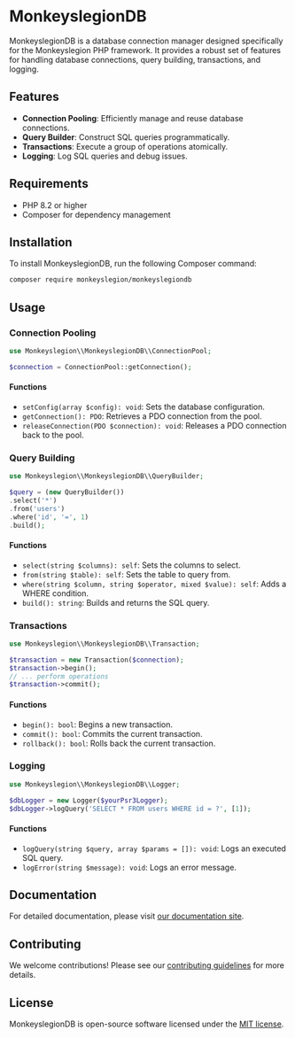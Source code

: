 # MonkeyslegionDB

MonkeyslegionDB is a database connection manager designed specifically for the Monkeyslegion PHP framework. It provides a robust set of features for handling database connections, query building, transactions, and logging.

## Features

- **Connection Pooling**: Efficiently manage and reuse database connections.
- **Query Builder**: Construct SQL queries programmatically.
- **Transactions**: Execute a group of operations atomically.
- **Logging**: Log SQL queries and debug issues.

## Requirements

- PHP 8.2 or higher
- Composer for dependency management

## Installation

To install MonkeyslegionDB, run the following Composer command:

```bash
composer require monkeyslegion/monkeyslegiondb
```

## Usage

### Connection Pooling

```php
use Monkeyslegion\\MonkeyslegionDB\\ConnectionPool;

$connection = ConnectionPool::getConnection();
```

#### Functions

- `setConfig(array $config): void`: Sets the database configuration.
- `getConnection(): PDO`: Retrieves a PDO connection from the pool.
- `releaseConnection(PDO $connection): void`: Releases a PDO connection back to the pool.

### Query Building

```php
use Monkeyslegion\\MonkeyslegionDB\\QueryBuilder;

$query = (new QueryBuilder())
.select('*')
.from('users')
.where('id', '=', 1)
.build();
```

#### Functions

- `select(string $columns): self`: Sets the columns to select.
- `from(string $table): self`: Sets the table to query from.
- `where(string $column, string $operator, mixed $value): self`: Adds a WHERE condition.
- `build(): string`: Builds and returns the SQL query.

### Transactions

```php
use Monkeyslegion\\MonkeyslegionDB\\Transaction;

$transaction = new Transaction($connection);
$transaction->begin();
// ... perform operations
$transaction->commit();
```

#### Functions

- `begin(): bool`: Begins a new transaction.
- `commit(): bool`: Commits the current transaction.
- `rollback(): bool`: Rolls back the current transaction.

### Logging

```php
use Monkeyslegion\\MonkeyslegionDB\\Logger;

$dbLogger = new Logger($yourPsr3Logger);
$dbLogger->logQuery('SELECT * FROM users WHERE id = ?', [1]);
```

#### Functions

- `logQuery(string $query, array $params = []): void`: Logs an executed SQL query.
- `logError(string $message): void`: Logs an error message.

## Documentation

For detailed documentation, please visit [our documentation site](#).

## Contributing

We welcome contributions! Please see our [contributing guidelines](CONTRIBUTING.md) for more details.

## License

MonkeyslegionDB is open-source software licensed under the [MIT license](LICENSE).
